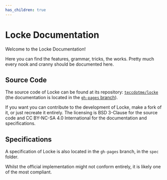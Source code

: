 ```yaml
---
has_children: true
---
```


# Locke Documentation

Welcome to the Locke Documentation!

Here you can find the features, grammar, tricks, the works. Pretty much every nook and cranny should be documented here.

## Source Code

The source code of Locke can be found at its repository: [`teccdotme/locke`](https://github.com/teccdotme/locke) (the documentation is located in the [`gh-pages` branch](https://github.com/teccdotme/locke/tree/gh-pages)).

If you want you can contribute to the development of Locke, make a fork of it, or just recreate it entirely. The licensing is BSD 3-Clause for the source code and CC BY-NC-SA 4.0 International for the documentation and specifications.

## Specifications

A specification of Locke is also located in the `gh-pages` branch, in the `spec` folder.

Whilst the official implementation might not conform entirely, it is likely one of the most compliant.
